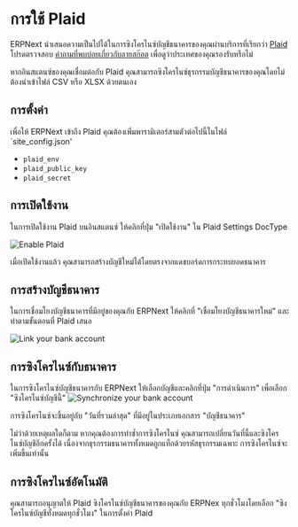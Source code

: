 <!-- add-breadcrumbs -->
# การใช้ Plaid

ERPNext นำเสนอความเป็นไปได้ในการซิงโครไนซ์บัญชีธนาคารของคุณผ่านบริการที่เรียกว่า [Plaid](https://plaid.com/) โปรดตรวจสอบ [คำถามที่พบบ่อยเกี่ยวกับลายสก๊อต](https://plaid.com/docs/faq/#does-plaid-support-international-bank-accounts-) เพื่อดูว่าประเทศของคุณรองรับหรือไม่

หากอินสแตนซ์ของคุณเชื่อมต่อกับ Plaid คุณสามารถซิงโครไนซ์ธุรกรรมบัญชีธนาคารของคุณโดยไม่ต้องนำเข้าไฟล์ CSV หรือ XLSX ด้วยตนเอง


## การตั้งค่า

เพื่อให้ ERPNext เข้าถึง Plaid คุณต้องเพิ่มพารามิเตอร์สามตัวต่อไปนี้ในไฟล์ `site_config.json'

- `plaid_env`
- `plaid_public_key`
- `plaid_secret`

## การเปิดใช้งาน

ในการเปิดใช้งาน Plaid บนอินสแตนซ์ ให้คลิกที่ปุ่ม "เปิดใช้งาน" ใน Plaid Settings DocType

<img class="screenshot" alt="Enable Plaid" src="{{docs_base_url}}/assets/img/erpnext_integrations/plaid_enable.gif">

เมื่อเปิดใช้งานแล้ว คุณสามารถสร้างบัญชีใหม่ได้โดยตรงจากแดชบอร์ดการกระทบยอดธนาคาร


## การสร้างบัญชีธนาคาร

ในการเชื่อมโยงบัญชีธนาคารที่มีอยู่ของคุณกับ ERPNext ให้คลิกที่ "เชื่อมโยงบัญชีธนาคารใหม่" และทำตามขั้นตอนที่ Plaid เสนอ

<img class="screenshot" alt="Link your bank account" src="{{docs_base_url}}/assets/img/erpnext_integrations/new_account_creation.gif">


## การซิงโครไนซ์กับธนาคาร

ในการซิงโครไนซ์บัญชีธนาคารกับ ERPNext ให้เลือกบัญชีและคลิกที่ปุ่ม "การดำเนินการ" เพื่อเลือก "ซิงโครไนซ์บัญชีนี้"
<img class="screenshot" alt="Synchronize your bank account" src="{{docs_base_url}}/assets/img/erpnext_integrations/plaid_synchronization.gif">

การซิงโครไนซ์จะขึ้นอยู่กับ "วันที่รวมล่าสุด" ที่มีอยู่ในประเภทเอกสาร "บัญชีธนาคาร"

ไม่ว่าด้วยเหตุผลใดก็ตาม หากคุณต้องการทำซ้ำการซิงโครไนซ์ คุณสามารถเปลี่ยนวันที่นี้และซิงโครไนซ์บัญชีอีกครั้งได้
เนื่องจากธุรกรรมธนาคารทั้งหมดถูกแท็กด้วยรหัสธุรกรรมเฉพาะ การซิงโครไนซ์จะเพิ่มขึ้นเท่านั้น


## การซิงโครไนซ์อัตโนมัติ

คุณสามารถอนุญาตให้ Plaid ซิงโครไนซ์บัญชีธนาคารของคุณกับ ERPNex ทุกชั่วโมงโดยเลือก "ซิงโครไนซ์บัญชีทั้งหมดทุกชั่วโมง" ในการตั้งค่า Plaid
